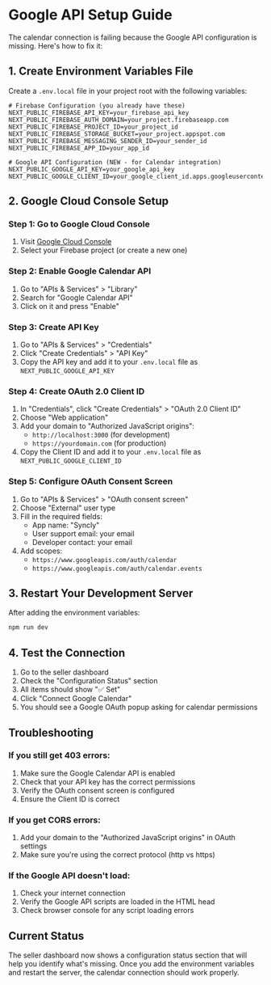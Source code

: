 # Google API Setup Guide

The calendar connection is failing because the Google API configuration is missing. Here's how to fix it:

## 1. Create Environment Variables File

Create a `.env.local` file in your project root with the following variables:

```env
# Firebase Configuration (you already have these)
NEXT_PUBLIC_FIREBASE_API_KEY=your_firebase_api_key
NEXT_PUBLIC_FIREBASE_AUTH_DOMAIN=your_project.firebaseapp.com
NEXT_PUBLIC_FIREBASE_PROJECT_ID=your_project_id
NEXT_PUBLIC_FIREBASE_STORAGE_BUCKET=your_project.appspot.com
NEXT_PUBLIC_FIREBASE_MESSAGING_SENDER_ID=your_sender_id
NEXT_PUBLIC_FIREBASE_APP_ID=your_app_id

# Google API Configuration (NEW - for Calendar integration)
NEXT_PUBLIC_GOOGLE_API_KEY=your_google_api_key
NEXT_PUBLIC_GOOGLE_CLIENT_ID=your_google_client_id.apps.googleusercontent.com
```

## 2. Google Cloud Console Setup

### Step 1: Go to Google Cloud Console
1. Visit [Google Cloud Console](https://console.cloud.google.com/)
2. Select your Firebase project (or create a new one)

### Step 2: Enable Google Calendar API
1. Go to "APIs & Services" > "Library"
2. Search for "Google Calendar API"
3. Click on it and press "Enable"

### Step 3: Create API Key
1. Go to "APIs & Services" > "Credentials"
2. Click "Create Credentials" > "API Key"
3. Copy the API key and add it to your `.env.local` file as `NEXT_PUBLIC_GOOGLE_API_KEY`

### Step 4: Create OAuth 2.0 Client ID
1. In "Credentials", click "Create Credentials" > "OAuth 2.0 Client ID"
2. Choose "Web application"
3. Add your domain to "Authorized JavaScript origins":
   - `http://localhost:3000` (for development)
   - `https://yourdomain.com` (for production)
4. Copy the Client ID and add it to your `.env.local` file as `NEXT_PUBLIC_GOOGLE_CLIENT_ID`

### Step 5: Configure OAuth Consent Screen
1. Go to "APIs & Services" > "OAuth consent screen"
2. Choose "External" user type
3. Fill in the required fields:
   - App name: "Syncly"
   - User support email: your email
   - Developer contact: your email
4. Add scopes:
   - `https://www.googleapis.com/auth/calendar`
   - `https://www.googleapis.com/auth/calendar.events`

## 3. Restart Your Development Server

After adding the environment variables:
```bash
npm run dev
```

## 4. Test the Connection

1. Go to the seller dashboard
2. Check the "Configuration Status" section
3. All items should show "✅ Set"
4. Click "Connect Google Calendar"
5. You should see a Google OAuth popup asking for calendar permissions

## Troubleshooting

### If you still get 403 errors:
1. Make sure the Google Calendar API is enabled
2. Check that your API key has the correct permissions
3. Verify the OAuth consent screen is configured
4. Ensure the Client ID is correct

### If you get CORS errors:
1. Add your domain to the "Authorized JavaScript origins" in OAuth settings
2. Make sure you're using the correct protocol (http vs https)

### If the Google API doesn't load:
1. Check your internet connection
2. Verify the Google API scripts are loaded in the HTML head
3. Check browser console for any script loading errors

## Current Status

The seller dashboard now shows a configuration status section that will help you identify what's missing. Once you add the environment variables and restart the server, the calendar connection should work properly.
